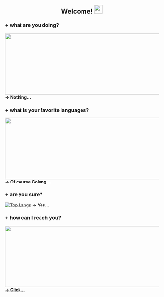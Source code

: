 <h2 align="center">
  Welcome!
  <img src="https://media.giphy.com/media/hvRJCLFzcasrR4ia7z/giphy.gif" width="28">
</h2>

### + what are you doing?
<img src="https://media.giphy.com/media/iIqmM5tTjmpOB9mpbn/giphy.gif" width="550" height="200"/> <b>-> Nothing...</b>

### + what is your favorite languages? 
<img src="https://media.giphy.com/media/jp7jSyjNNz2ansuOS8/giphy.gif" width="550" height="200"/> <b>-> Of course Golang...</b>

### + are you sure? 

[![Top Langs](https://github-readme-stats.vercel.app/api/top-langs/?username=yefhem&layout=compact&bg_color=000000&text_color=fff&card_width=500)](https://github.com/anuraghazra/github-readme-stats) -> <b>Yes...</b>

### + how can I reach you?

<img src="https://media.giphy.com/media/l0MYt5jPR6QX5pnqM/giphy.gif" width="550" height="200"/> <a href="https://personal-website-samet.herokuapp.com/index"><b>-> Click...</b></a>
